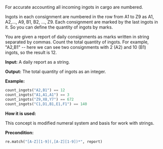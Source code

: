For accurate accounting all incoming ingots in cargo are numbered.

Ingots in each consignment are numbered in the row from A1 to Z9 as
A1, A2,..., A9, B1, B2, ..., Z9. Each consignment are marked by the last ingots in it.
So you can define the quantity of ingots by marks.

You are given a report of daily consignments as marks written in string separated by commas.
Count the total quantity of ingots. 
For example, "A2,B1" -- here we can see two consignments with 2 (A2) and 10 (B1) ingots, so the result is 12.

**Input:** A daily report as a string. 

**Output:** The total quantity of ingots as an integer.

**Example:**

```python
count_ingots("A2,B1") == 12
count_ingots("A1,A1,A1") == 3
count_ingots("Z9,X8,Y7") == 672
count_ingots("C1,D1,B1,E1,F1") == 140
```

**How it is used:**

This concept is modified numeral system and basis for work with strings.

**Precondition:**
```python
re.match("[A-Z][1-9](,[A-Z][1-9])*", report)
```

